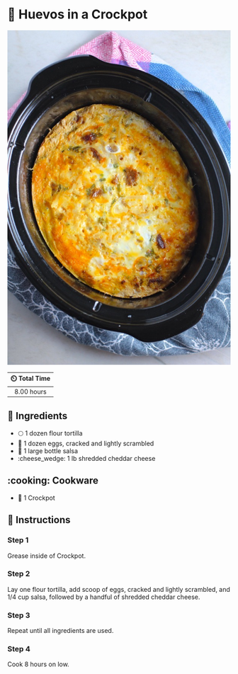 # :egg: Huevos in a Crockpot

![Huevos in a Crockpot](../assets/images/huevos-in-a-crockpot.jpg)

| :timer_clock: Total Time |
|:-----------------------: |
| 8.00 hours |

## :salt: Ingredients

- :full_moon: 1 dozen flour tortilla
- :egg: 1 dozen eggs, cracked and lightly scrambled
- :tomato: 1 large bottle salsa
- :cheese_wedge: 1 lb shredded cheddar cheese

## :cooking: Cookware

- :stew: 1 Crockpot

## :pencil: Instructions

### Step 1

Grease inside of Crockpot.

### Step 2

Lay one flour tortilla, add scoop of eggs, cracked and lightly scrambled, and 1/4 cup salsa, followed by a handful of
shredded cheddar cheese.

### Step 3

Repeat until all ingredients are used.

### Step 4

Cook 8 hours on low.
